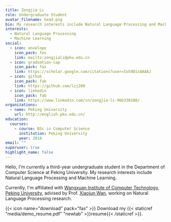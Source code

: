 ```yaml
---
title: Zongjia Li
role: Undergraduate Student
avatar_filename: head.png
bio: My research interests include Natural Language Processing and Machine Learning
interests:
  - Natural Language Processing
  - Machine Learning
social:
  - icon: envelope
    icon_pack: fas
    link: mailto:zongjiali@pku.edu.cn
  - icon: graduation-cap
    icon_pack: fas
    link: https://scholar.google.com/citations?user=Io59D1sAAAAJ
  - icon: github
    icon_pack: fab
    link: https://github.com/lzj209
  - icon: linkedin
    icon_pack: fab
    link: https://www.linkedin.com/in/zongjia-li-96b330188/
organizations:
  - name: Peking University
    url: http://english.pku.edu.cn/
education:
  courses:
    - course: BSc in Computer Science
      institution: Peking University
      year: 2018
email: ""
superuser: true
highlight_name: false
---
```

Hello, I'm currently a third-year undergraduate student in the Department of Computer Science at Peking University. My research interests include Natural Language Processing and Machine Learning.

Currently, I'm affiliated with [Wangxuan Institute of Computer Technology](https://www.wict.pku.edu.cn/english/home/index.htm), [Peking University](http://english.pku.edu.cn/), advised by Prof. [Xiaojun Wan](https://wanxiaojun.github.io/), working on Natural Language Processing research.

{{< icon name="download" pack="fas" >}} Download my {{< staticref "media/demo_resume.pdf" "newtab" >}}resume{{< /staticref >}}.